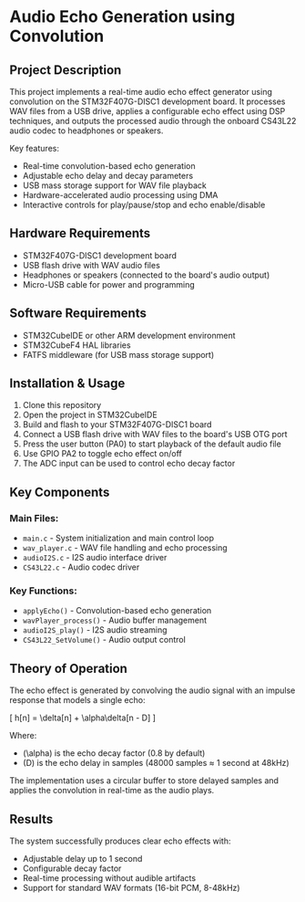 # Audio Echo Generation using Convolution

## Project Description
This project implements a real-time audio echo effect generator using convolution on the STM32F407G-DISC1 development board. It processes WAV files from a USB drive, applies a configurable echo effect using DSP techniques, and outputs the processed audio through the onboard CS43L22 audio codec to headphones or speakers.

Key features:
- Real-time convolution-based echo generation
- Adjustable echo delay and decay parameters
- USB mass storage support for WAV file playback
- Hardware-accelerated audio processing using DMA
- Interactive controls for play/pause/stop and echo enable/disable

## Hardware Requirements
- STM32F407G-DISC1 development board
- USB flash drive with WAV audio files
- Headphones or speakers (connected to the board's audio output)
- Micro-USB cable for power and programming

## Software Requirements
- STM32CubeIDE or other ARM development environment
- STM32CubeF4 HAL libraries
- FATFS middleware (for USB mass storage support)

## Installation & Usage
1. Clone this repository
2. Open the project in STM32CubeIDE
3. Build and flash to your STM32F407G-DISC1 board
4. Connect a USB flash drive with WAV files to the board's USB OTG port
5. Press the user button (PA0) to start playback of the default audio file
6. Use GPIO PA2 to toggle echo effect on/off
7. The ADC input can be used to control echo decay factor

## Key Components
### Main Files:
- `main.c` - System initialization and main control loop
- `wav_player.c` - WAV file handling and echo processing
- `audioI2S.c` - I2S audio interface driver
- `CS43L22.c` - Audio codec driver

### Key Functions:
- `applyEcho()` - Convolution-based echo generation
- `wavPlayer_process()` - Audio buffer management
- `audioI2S_play()` - I2S audio streaming
- `CS43L22_SetVolume()` - Audio output control

## Theory of Operation
The echo effect is generated by convolving the audio signal with an impulse response that models a single echo:

\[ h[n] = \delta[n] + \alpha\delta[n - D] \]

Where:
- \(\alpha\) is the echo decay factor (0.8 by default)
- \(D\) is the echo delay in samples (48000 samples ≈ 1 second at 48kHz)

The implementation uses a circular buffer to store delayed samples and applies the convolution in real-time as the audio plays.

## Results
The system successfully produces clear echo effects with:
- Adjustable delay up to 1 second
- Configurable decay factor
- Real-time processing without audible artifacts
- Support for standard WAV formats (16-bit PCM, 8-48kHz)
